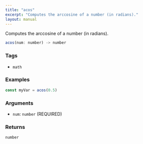 ```yaml
---
title: "acos"
excerpt: "Computes the arccosine of a number (in radians)."
layout: manual
---
```


Computes the arccosine of a number (in radians).



```js
acos(num: number) -> number
```

### Tags

* `math`

### Examples

```js
const myVar = acos(0.5)
```

### Arguments

* `num`: `number` (REQUIRED)

### Returns

`number`




